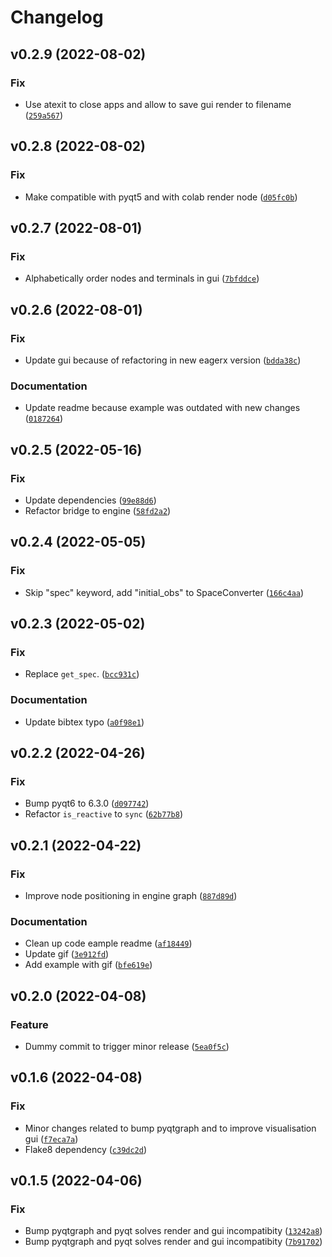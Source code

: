 # Changelog

<!--next-version-placeholder-->

## v0.2.9 (2022-08-02)
### Fix
* Use atexit to close apps and allow to save gui render to filename ([`259a567`](https://github.com/eager-dev/eagerx_gui/commit/259a567530740c2e792b32ab98e3434c9ec31879))

## v0.2.8 (2022-08-02)
### Fix
* Make compatible with pyqt5 and with colab render node ([`d05fc0b`](https://github.com/eager-dev/eagerx_gui/commit/d05fc0ba5fe42be51f160ee71a7b7fb1ab5bb097))

## v0.2.7 (2022-08-01)
### Fix
* Alphabetically order nodes and terminals in gui ([`7bfddce`](https://github.com/eager-dev/eagerx_gui/commit/7bfddcee0a7f0be6b88b0eb8f0e2acaf4ff7c5c2))

## v0.2.6 (2022-08-01)
### Fix
* Update gui because of refactoring in new eagerx version ([`bdda38c`](https://github.com/eager-dev/eagerx_gui/commit/bdda38c50b26aa0cc152e58826625f8fcec3e2f8))

### Documentation
* Update readme because example was outdated with new changes ([`0187264`](https://github.com/eager-dev/eagerx_gui/commit/01872645377d2321e29e9eb7fd8709e3195ba433))

## v0.2.5 (2022-05-16)
### Fix
* Update dependencies ([`99e88d6`](https://github.com/eager-dev/eagerx_gui/commit/99e88d6f310044eba42a3ff01443ed24f4366833))
* Refactor bridge to engine ([`58fd2a2`](https://github.com/eager-dev/eagerx_gui/commit/58fd2a2c193771a589b91ccb59df0c1b82cbe791))

## v0.2.4 (2022-05-05)
### Fix
* Skip "spec" keyword, add "initial_obs" to SpaceConverter ([`166c4aa`](https://github.com/eager-dev/eagerx_gui/commit/166c4aa034db305516423169405d4de1bcdb88e2))

## v0.2.3 (2022-05-02)
### Fix
* Replace `get_spec`. ([`bcc931c`](https://github.com/eager-dev/eagerx_gui/commit/bcc931cd5fc8edbf953a89187cf46a9b343c9ed5))

### Documentation
* Update  bibtex typo ([`a0f98e1`](https://github.com/eager-dev/eagerx_gui/commit/a0f98e13641289f38965e7a5cae255d95d35643d))

## v0.2.2 (2022-04-26)
### Fix
* Bump pyqt6 to 6.3.0 ([`d097742`](https://github.com/eager-dev/eagerx_gui/commit/d0977422046619a2b8fd9c30a38b9dfe7430eb9d))
* Refactor `is_reactive` to `sync` ([`62b77b8`](https://github.com/eager-dev/eagerx_gui/commit/62b77b847d1d3f64783a1e6de5d539cc89bc4e94))

## v0.2.1 (2022-04-22)
### Fix
* Improve node positioning in engine graph ([`887d89d`](https://github.com/eager-dev/eagerx_gui/commit/887d89da777d657b93f183410a2385867585d23e))

### Documentation
* Clean up code eample readme ([`af18449`](https://github.com/eager-dev/eagerx_gui/commit/af18449a725414a034d2075e48655072de632b91))
* Update gif ([`3e912fd`](https://github.com/eager-dev/eagerx_gui/commit/3e912fd008444b2fd049d8ae6382e27b7567d5fb))
* Add example with gif ([`bfe619e`](https://github.com/eager-dev/eagerx_gui/commit/bfe619e9a8ae1ed7006c33bf60324f4748d07129))

## v0.2.0 (2022-04-08)
### Feature
* Dummy commit to trigger minor release ([`5ea0f5c`](https://github.com/eager-dev/eagerx_gui/commit/5ea0f5ca42853befa8f7a0c54941bf8eb6e8c77d))

## v0.1.6 (2022-04-08)
### Fix
* Minor changes related to bump pyqtgraph and to improve visualisation gui ([`f7eca7a`](https://github.com/eager-dev/eagerx_gui/commit/f7eca7a8ef841be6437f73cb92c88f37bcac2c50))
* Flake8 dependency ([`c39dc2d`](https://github.com/eager-dev/eagerx_gui/commit/c39dc2db765dabdcb1c2132d62ef358d47e186bc))

## v0.1.5 (2022-04-06)
### Fix
* Bump pyqtgraph and pyqt solves render and gui incompatibity ([`13242a8`](https://github.com/eager-dev/eagerx_gui/commit/13242a8e4ae9551901de6f4714f0f46634c7b5a6))
* Bump pyqtgraph and pyqt solves render and gui incompatibity ([`7b91702`](https://github.com/eager-dev/eagerx_gui/commit/7b91702fa9f72268ae4916380002260c99a3d2c2))
